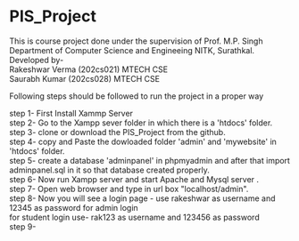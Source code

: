 # PIS_Project

This is course project done under the supervision of Prof. M.P. Singh Department of Computer Science and Engineeing NITK, Surathkal.</br>
Developed by-</br>
Rakeshwar Verma (202cs021) MTECH CSE </br>
Saurabh Kumar (202cs028) MTECH CSE </br>
 
 Following steps should be followed to run the project in a proper way
 
 step 1- First Install Xammp Server  </br>
 step 2- Go to the Xampp sever folder in which there is a 'htdocs' folder. </br>
 step 3- clone or download the PIS_Project from the github. </br>
 step 4- copy and Paste the dowloaded folder 'admin' and 'mywebsite' in 'htdocs' folder. </br>
 step 5- create a database 'adminpanel' in phpmyadmin and after that import adminpanel.sql in it so that database created properly.</br>
 step 6- Now run Xampp server and start Apache and Mysql server .</br>
 step 7- Open web browser and type in url box "localhost/admin".</br>
 step 8- Now you will see a login page - use rakeshwar as username and 12345 as password for admin login </br>
         for student login use-  rak123 as username and 123456 as password </br>
 step 9-
